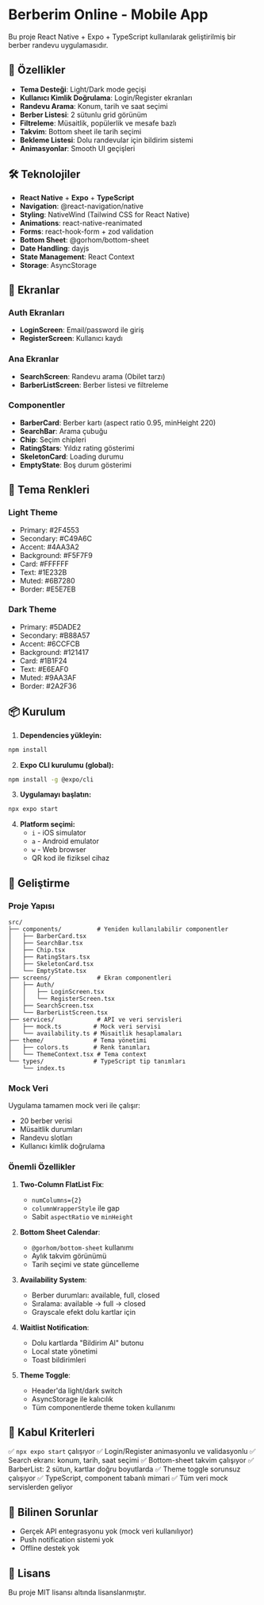 # Berberim Online - Mobile App

Bu proje React Native + Expo + TypeScript kullanılarak geliştirilmiş bir berber randevu uygulamasıdır.

## 🚀 Özellikler

- **Tema Desteği**: Light/Dark mode geçişi
- **Kullanıcı Kimlik Doğrulama**: Login/Register ekranları
- **Randevu Arama**: Konum, tarih ve saat seçimi
- **Berber Listesi**: 2 sütunlu grid görünüm
- **Filtreleme**: Müsaitlik, popülerlik ve mesafe bazlı
- **Takvim**: Bottom sheet ile tarih seçimi
- **Bekleme Listesi**: Dolu randevular için bildirim sistemi
- **Animasyonlar**: Smooth UI geçişleri

## 🛠 Teknolojiler

- **React Native** + **Expo** + **TypeScript**
- **Navigation**: @react-navigation/native
- **Styling**: NativeWind (Tailwind CSS for React Native)
- **Animations**: react-native-reanimated
- **Forms**: react-hook-form + zod validation
- **Bottom Sheet**: @gorhom/bottom-sheet
- **Date Handling**: dayjs
- **State Management**: React Context
- **Storage**: AsyncStorage

## 📱 Ekranlar

### Auth Ekranları
- **LoginScreen**: Email/password ile giriş
- **RegisterScreen**: Kullanıcı kaydı

### Ana Ekranlar
- **SearchScreen**: Randevu arama (Obilet tarzı)
- **BarberListScreen**: Berber listesi ve filtreleme

### Componentler
- **BarberCard**: Berber kartı (aspect ratio 0.95, minHeight 220)
- **SearchBar**: Arama çubuğu
- **Chip**: Seçim chipleri
- **RatingStars**: Yıldız rating gösterimi
- **SkeletonCard**: Loading durumu
- **EmptyState**: Boş durum gösterimi

## 🎨 Tema Renkleri

### Light Theme
- Primary: #2F4553
- Secondary: #C49A6C
- Accent: #4AA3A2
- Background: #F5F7F9
- Card: #FFFFFF
- Text: #1E232B
- Muted: #6B7280
- Border: #E5E7EB

### Dark Theme
- Primary: #5DADE2
- Secondary: #B88A57
- Accent: #6CCFCB
- Background: #121417
- Card: #1B1F24
- Text: #E6EAF0
- Muted: #9AA3AF
- Border: #2A2F36

## 📦 Kurulum

1. **Dependencies yükleyin:**
```bash
npm install
```

2. **Expo CLI kurulumu (global):**
```bash
npm install -g @expo/cli
```

3. **Uygulamayı başlatın:**
```bash
npx expo start
```

4. **Platform seçimi:**
   - `i` - iOS simulator
   - `a` - Android emulator
   - `w` - Web browser
   - QR kod ile fiziksel cihaz

## 🔧 Geliştirme

### Proje Yapısı
```
src/
├── components/          # Yeniden kullanılabilir componentler
│   ├── BarberCard.tsx
│   ├── SearchBar.tsx
│   ├── Chip.tsx
│   ├── RatingStars.tsx
│   ├── SkeletonCard.tsx
│   └── EmptyState.tsx
├── screens/             # Ekran componentleri
│   ├── Auth/
│   │   ├── LoginScreen.tsx
│   │   └── RegisterScreen.tsx
│   ├── SearchScreen.tsx
│   └── BarberListScreen.tsx
├── services/            # API ve veri servisleri
│   ├── mock.ts         # Mock veri servisi
│   └── availability.ts # Müsaitlik hesaplamaları
├── theme/              # Tema yönetimi
│   ├── colors.ts       # Renk tanımları
│   └── ThemeContext.tsx # Tema context
└── types/              # TypeScript tip tanımları
    └── index.ts
```

### Mock Veri

Uygulama tamamen mock veri ile çalışır:
- 20 berber verisi
- Müsaitlik durumları
- Randevu slotları
- Kullanıcı kimlik doğrulama

### Önemli Özellikler

1. **Two-Column FlatList Fix**: 
   - `numColumns={2}`
   - `columnWrapperStyle` ile gap
   - Sabit `aspectRatio` ve `minHeight`

2. **Bottom Sheet Calendar**:
   - `@gorhom/bottom-sheet` kullanımı
   - Aylık takvim görünümü
   - Tarih seçimi ve state güncelleme

3. **Availability System**:
   - Berber durumları: available, full, closed
   - Sıralama: available → full → closed
   - Grayscale efekt dolu kartlar için

4. **Waitlist Notification**:
   - Dolu kartlarda "Bildirim Al" butonu
   - Local state yönetimi
   - Toast bildirimleri

5. **Theme Toggle**:
   - Header'da light/dark switch
   - AsyncStorage ile kalıcılık
   - Tüm componentlerde theme token kullanımı

## 🎯 Kabul Kriterleri

✅ `npx expo start` çalışıyor
✅ Login/Register animasyonlu ve validasyonlu
✅ Search ekranı: konum, tarih, saat seçimi
✅ Bottom-sheet takvim çalışıyor
✅ BarberList: 2 sütun, kartlar doğru boyutlarda
✅ Theme toggle sorunsuz çalışıyor
✅ TypeScript, component tabanlı mimari
✅ Tüm veri mock servislerden geliyor

## 🐛 Bilinen Sorunlar

- Gerçek API entegrasyonu yok (mock veri kullanılıyor)
- Push notification sistemi yok
- Offline destek yok

## 📄 Lisans

Bu proje MIT lisansı altında lisanslanmıştır.